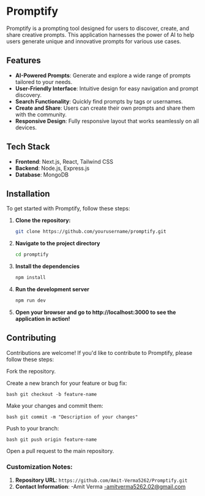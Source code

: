 
# Promptify

Promptify is a prompting tool designed for users to discover, create, and share creative prompts. This application harnesses the power of AI to help users generate unique and innovative prompts for various use cases.

## Features

- **AI-Powered Prompts**: Generate and explore a wide range of prompts tailored to your needs.
- **User-Friendly Interface**: Intuitive design for easy navigation and prompt discovery.
- **Search Functionality**: Quickly find prompts by tags or usernames.
- **Create and Share**: Users can create their own prompts and share them with the community.
- **Responsive Design**: Fully responsive layout that works seamlessly on all devices.

## Tech Stack

- **Frontend**: Next.js, React, Tailwind CSS
- **Backend**: Node.js, Express.js
- **Database**: MongoDB

## Installation

To get started with Promptify, follow these steps:

1. **Clone the repository:**

   ```bash
   git clone https://github.com/yourusername/promptify.git
2. **Navigate to the project directory**
    ```bash 
    cd promptify
3. **Install the dependencies**
    ```bash
    npm install
4. **Run the development server**
    ```bash
    npm run dev
5. **Open your browser and go to http://localhost:3000 to see the application in action!**

## Contributing

Contributions are welcome! If you'd like to contribute to Promptify, please follow these steps:

Fork the repository.

Create a new branch for your feature or bug fix:

```bash git checkout -b feature-name```

Make your changes and commit them:

```bash git commit -m "Description of your changes"```

Push to your branch:

```bash git push origin feature-name```

Open a pull request to the main repository.



### Customization Notes:
1. **Repository URL**: `https://github.com/Amit-Verma5262/Promptify.git`
2. **Contact Information**: 
-Amit Verma
-amitverma5262.02@gmail.com


